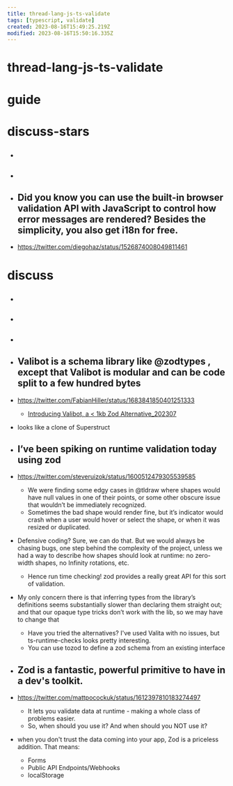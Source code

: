 ```yaml
---
title: thread-lang-js-ts-validate
tags: [typescript, validate]
created: 2023-08-16T15:49:25.219Z
modified: 2023-08-16T15:50:16.335Z
---
```


# thread-lang-js-ts-validate

# guide

# discuss-stars
- ## 

- ## 

- ## Did you know you can use the built-in browser validation API with JavaScript to control how error messages are rendered? Besides the simplicity, you also get i18n for free.
- https://twitter.com/diegohaz/status/1526874008049811461

# discuss
- ## 

- ## 

- ## 

- ## Valibot is a schema library like @zodtypes , except that Valibot is modular and can be code split to a few hundred bytes
- https://twitter.com/FabianHiller/status/1683841850401251333
  - [Introducing Valibot, a < 1kb Zod Alternative_202307](https://www.builder.io/blog/introducing-valibot)
- looks like a clone of Superstruct

- ## I’ve been spiking on runtime validation today using zod
- https://twitter.com/steveruizok/status/1600512479305539585
  - We were finding some edgy cases in @tldraw where shapes would have null values in one of their points, or some other obscure issue that wouldn’t be immediately recognized.
  - Sometimes the bad shape would render fine, but it’s indicator would crash when a user would hover or select the shape, or when it was resized or duplicated.
- Defensive coding? Sure, we can do that. But we would always be chasing bugs, one step behind the complexity of the project, unless we had a way to describe how shapes should look at runtime: no zero-width shapes, no Infinity rotations, etc.
  - Hence run time checking! zod provides a really great API for this sort of validation.
- My only concern there is that inferring types from the library’s definitions seems substantially slower than declaring them straight out; and that our opaque type tricks don’t work with the lib, so we may have to change that
  - Have you tried the alternatives? I've used Valita with no issues, but ts-runtime-checks looks pretty interesting.
  - You can use tozod to define a zod schema from an existing interface

- ## Zod is a fantastic, powerful primitive to have in a dev's toolkit. 
- https://twitter.com/mattpocockuk/status/1612397810183274497
  - It lets you validate data at runtime - making a whole class of problems easier.
  - So, when should you use it? And when should you NOT use it?

- when you don't trust the data coming into your app, Zod is a priceless addition. That means:
  - Forms
  - Public API Endpoints/Webhooks
  - localStorage
